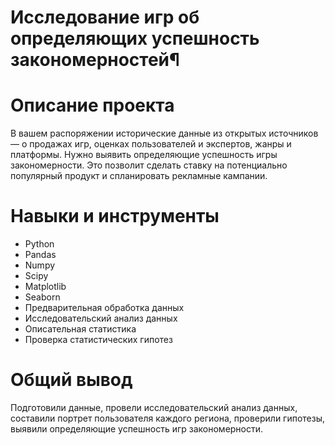 # Исследование игр об определяющих успешность закономерностей¶
# Описание проекта
В вашем распоряжении исторические данные из открытых источников — о продажах игр, оценках пользователей и экспертов, жанры и платформы. Нужно выявить определяющие успешность игры закономерности. Это позволит сделать ставку на потенциально популярный продукт и спланировать рекламные кампании.
# Навыки и инструменты
- Python
- Pandas
- Numpy
- Scipy
- Matplotlib
- Seaborn
- Предварительная обработка данных
- Исследовательский анализ данных
- Описательная статистика
- Проверка статистических гипотез
# Общий вывод
Подготовили данные, провели исследовательский анализ данных, составили портрет пользователя каждого региона, проверили гипотезы, выявили определяющие успешность игр закономерности.
